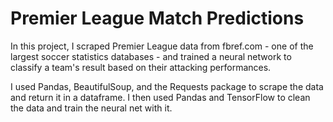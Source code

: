 # Premier League Match Predictions

In this project, I scraped Premier League data from fbref.com - one of the largest soccer statistics databases - and trained a neural network to classify a team's result based on their attacking performances. 

I used Pandas, BeautifulSoup, and the Requests package to scrape the data and return it in a dataframe. I then used Pandas and TensorFlow to clean the data and train the neural net with it. 
